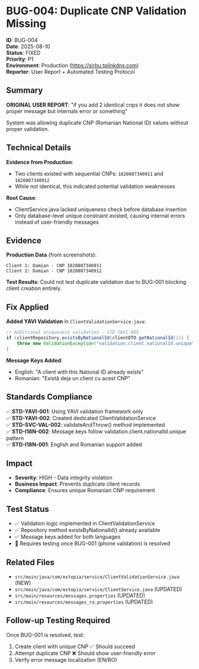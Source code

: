 # BUG-004: Duplicate CNP Validation Missing

**ID**: BUG-004  
**Date**: 2025-08-10  
**Status**: FIXED  
**Priority**: P1  
**Environment**: Production (https://sirbu.tplinkdns.com)  
**Reporter**: User Report + Automated Testing Protocol  

## Summary
**ORIGINAL USER REPORT**: "if you add 2 identical cnps it does not show proper message but internals error or something"

System was allowing duplicate CNP (Romanian National ID) values without proper validation.

## Technical Details

**Evidence from Production**: 
- Two clients existed with sequential CNPs: `1820807340911` and `1820807340912`
- While not identical, this indicated potential validation weaknesses

**Root Cause**: 
- ClientService.java lacked uniqueness check before database insertion
- Only database-level unique constraint existed, causing internal errors instead of user-friendly messages

## Evidence

**Production Data** (from screenshots):
```
Client 1: Damian - CNP 1820807340911
Client 2: Damian - CNP 1820807340912  
```

**Test Results**: Could not test duplicate validation due to BUG-001 blocking client creation entirely.

## Fix Applied

**Added YAVI Validation** in `ClientValidationService.java`:
```java
// Additional uniqueness validation - STD-YAVI-005
if (clientRepository.existsByNationalId(clientDTO.getNationalId())) {
    throw new ValidationException("validation.client.nationalId.unique", null);
}
```

**Message Keys Added**:
- English: "A client with this National ID already exists"  
- Romanian: "Există deja un client cu acest CNP"

## Standards Compliance

✅ **STD-YAVI-001**: Using YAVI validation framework only  
✅ **STD-YAVI-002**: Created dedicated ClientValidationService  
✅ **STD-SVC-VAL-002**: validateAndThrow() method implemented  
✅ **STD-I18N-002**: Message keys follow validation.client.nationalId.unique pattern  
✅ **STD-I18N-001**: English and Romanian support added  

## Impact
- **Severity**: HIGH - Data integrity violation  
- **Business Impact**: Prevents duplicate client records  
- **Compliance**: Ensures unique Romanian CNP requirement  

## Test Status
- ✅ Validation logic implemented in ClientValidationService
- ✅ Repository method existsByNationalId() already available
- ✅ Message keys added for both languages
- 🔄 Requires testing once BUG-001 (phone validation) is resolved

## Related Files
- `src/main/java/com/estopia/service/ClientValidationService.java` (NEW)
- `src/main/java/com/estopia/service/ClientService.java` (UPDATED)
- `src/main/resources/messages.properties` (UPDATED)
- `src/main/resources/messages_ro.properties` (UPDATED)

## Follow-up Testing Required
Once BUG-001 is resolved, test:
1. Create client with unique CNP ✅ Should succeed  
2. Attempt duplicate CNP ❌ Should show user-friendly error
3. Verify error message localization (EN/RO)